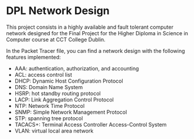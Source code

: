 # DPL Network Design

This project consists in a highly available and fault tolerant computer network designed for the Final Project for the Higher Diploma in Science in Computer course at CCT College Dublin.

In the Packet Tracer file, you can find a network design with the following features implemented:

* AAA: authentication, authorization, and accounting
* ACL: access control list
* DHCP: Dynamic Host Configuration Protocol
* DNS: Domain Name System
* HSRP: hot standby routing protocol
* LACP: Link Aggregation Control Protocol
* NTP: Network Time Protocol
* SNMP: Simple Network Management Protocol
* STP: spanning tree protocol
* TACACS+: Terminal Access Controller Access-Control System
* VLAN: virtual local area network
